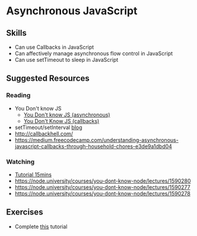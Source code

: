 # Asynchronous JavaScript

## Skills

- Can use Callbacks in JavaScript
- Can affectively manage asynchronous flow control in JavaScript
- Can use setTimeout to sleep in JavaScript


## Suggested Resources

### Reading

- You Don't know JS
  - [You Don't know JS (asynchronous)](https://github.com/getify/You-Dont-Know-JS/blob/master/async%20%26%20performance/ch1.md)
  - [You Don't Know JS (callbacks)](https://github.com/getify/You-Dont-Know-JS/blob/master/async%20%26%20performance/ch2.md)
- setTimeout/setInterval [blog](https://javascript.info/settimeout-setinterval)
- http://callbackhell.com/
- https://medium.freecodecamp.com/understanding-asynchronous-javascript-callbacks-through-household-chores-e3de9a1dbd04

### Watching


- [Tutorial 15mins](https://www.youtube.com/watch?v=pTbSfCT42_M)
- https://node.university/courses/you-dont-know-node/lectures/1590280
- https://node.university/courses/you-dont-know-node/lectures/1590277
- https://node.university/courses/you-dont-know-node/lectures/1590278


## Exercises
- Complete [this](http://www.learn-js.org/en/Callbacks) tutorial

